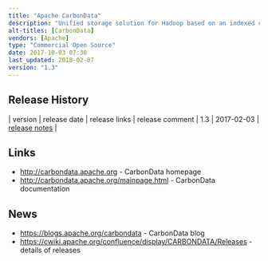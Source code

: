 ```yaml
---
title: "Apache CarbonData"
description: "Unified storage solution for Hadoop based on an indexed columnar data format, focusing on providing efficient processing and querying capabilities for disparate data access patterns. Data is loaded in batch, encoded, indexed using multiple strategies, compressed and written to HDFS using a columnar file format. Provides a number of highly configurable indexes (multi-dimensional key, min/max index, and inverted index), global dictionary encoding and column grouping to support interactive style OLAP queries, high throughput scan queries, low latency point queries and individual record queries. Also supports batch updates and deletes using delta bitmap files and compaction. Written in Java using Apache Thrift, supports all common primitive data types and complex nested data types including array and structures. Consists of several modules, the format specification and core implementation (columnar storage, indexing, compression, encoding), Hadoop input/output format interface, deep integration with Spark, interfacing to Spark SQL and the DataFrame API and connectors for Hive and Presto. Started back in 2013 at Huawei's India R&D center, donated to the Apache Foundation in 2015, graduated in April 2017, with a stable (1.1.0) release in May 2017, and under active development."
alt-titles: [CarbonData]
vendors: [Apache]
type: "Commercial Open Source"
date: 2017-10-03 07:30
last_updated: 2018-02-07
version: "1.3"
---
```

## Release History

| version | release date | release links | release comment
| 1.3 | 2017-02-03 | [release notes](https://cwiki.apache.org/confluence/display/CARBONDATA/Apache+CarbonData+1.3.0+Release) |

## Links

* <http://carbondata.apache.org> - CarbonData homepage
* <http://carbondata.apache.org/mainpage.html> - CarbonData documentation

## News

* <https://blogs.apache.org/carbondata> - CarbonData blog
* <https://cwiki.apache.org/confluence/display/CARBONDATA/Releases> - details of releases
